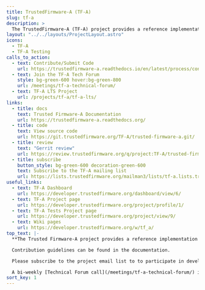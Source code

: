 ```yaml
---
title: TrustedFirmware-A (TF-A)
slug: tf-a
description: >
  The TrustedFirmware-A (TF-A) project provides a reference implementation of secure world software for Armv7-A and Armv8-A class processors.
layout: "../../layouts/ProjectLayout.astro"
icons:
  - TF-A
  - TF-A Testing
calls_to_action:
  - text: Contribute/Submit Code
    url: https://trustedfirmware-a.readthedocs.io/en/latest/process/contributing.html
  - text: Join the TF-A Tech Forum
    style: bg-green-600 hover:bg-green-800
    url: /meetings/tf-a-technical-forum/
  - text: TF-A LTS Project
    url: /projects/tf-a/tf-a-lts/
links:
  - title: docs
    text: Trusted Firmware-A Documentation
    url: https://trustedfirmware-a.readthedocs.org/
  - title: code
    text: View source code
    url: https://git.trustedfirmware.org/TF-A/trusted-firmware-a.git/
  - title: review
    text: "Gerrit review"
    url: https://review.trustedfirmware.org/q/project:TF-A/trusted-firmware-a
  - title: subscribe
    button_style: bg-green-600 decoration-green-600
    text: Subscribe to the TF-A mailing list
    url: https://lists.trustedfirmware.org/mailman3/lists/tf-a.lists.trustedfirmware.org/
useful_links:
  - text: TF-A Dashboard
    url: https://developer.trustedfirmware.org/dashboard/view/6/
  - text: TF-A Project page
    url: https://developer.trustedfirmware.org/project/profile/1/
  - text: TF-A Tests Project page
    url: https://developer.trustedfirmware.org/project/view/9/
  - text: Wiki pages
    url: https://developer.trustedfirmware.org/w/tf_a/
top_text: |-
  **The Trusted Firmware-A project provides a reference implementation of secure world software for Armv7-A and Armv8-A class processors.**

  Contribution guidelines can be found in the documentation.

  Please subscribe to the project email list to to participate in development discussions.

  A bi-weekly [Technical Forum call](/meetings/tf-a-technical-forum/) is held to discuss technical subjects.
sort_key: 1
---
```

